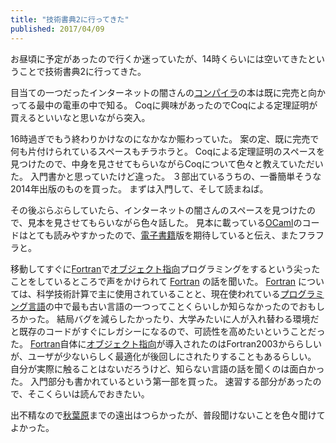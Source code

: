```yaml
---
title: "技術書典2に行ってきた"
published: 2017/04/09
---
```


<p>お昼頃に予定があったので行くか迷っていたが、14時くらいには空いてきたということで技術書典2に行ってきた。</p>

<p>目当ての一つだったインターネットの闇さんの<a class="keyword" href="http://d.hatena.ne.jp/keyword/%A5%B3%A5%F3%A5%D1%A5%A4%A5%E9">コンパイラ</a>の本は既に完売と向かってる最中の電車の中で知る。
Coqに興味があったのでCoqによる定理証明が買えるといいなと思いながら突入。</p>

<p>16時過ぎでもう終わりかけなのになかなか賑わっていた。
案の定、既に完売で何も片付けられているスペースもチラホラと。
Coqによる定理証明のスペースを見つけたので、中身を見させてもらいながらCoqについて色々と教えていただいた。
入門書かと思っていたけど違った。
３部出ているうちの、一番簡単そうな2014年出版のものを買った。
まずは入門して、そして読まねば。</p>

<p>その後ぶらぶらしていたら、インターネットの闇さんのスペースを見つけたので、見本を見させてもらいながら色々話した。
見本に載っている<a class="keyword" href="http://d.hatena.ne.jp/keyword/OCaml">OCaml</a>のコードはとても読みやすかったので、<a class="keyword" href="http://d.hatena.ne.jp/keyword/%C5%C5%BB%D2%BD%F1%C0%D2">電子書籍</a>版を期待していると伝え、またフラフラと。</p>

<p>移動してすぐに<a class="keyword" href="http://d.hatena.ne.jp/keyword/Fortran">Fortran</a>で<a class="keyword" href="http://d.hatena.ne.jp/keyword/%A5%AA%A5%D6%A5%B8%A5%A7%A5%AF%A5%C8%BB%D8%B8%FE">オブジェクト指向</a>プログラミングをするという尖ったことをしているところで声をかけられて <a class="keyword" href="http://d.hatena.ne.jp/keyword/Fortran">Fortran</a> の話を聞いた。
<a class="keyword" href="http://d.hatena.ne.jp/keyword/Fortran">Fortran</a> については、科学技術計算で主に使用されていることと、現在使われている<a class="keyword" href="http://d.hatena.ne.jp/keyword/%A5%D7%A5%ED%A5%B0%A5%E9%A5%DF%A5%F3%A5%B0%B8%C0%B8%EC">プログラミング言語</a>の中で最も古い言語の一つってことくらいしか知らなかったのでおもしろかった。
結局バグを減らしたかったり、大学みたいに人が入れ替わる環境だと既存のコードがすぐにレガシーになるので、可読性を高めたいということだった。
<a class="keyword" href="http://d.hatena.ne.jp/keyword/Fortran">Fortran</a>自体に<a class="keyword" href="http://d.hatena.ne.jp/keyword/%A5%AA%A5%D6%A5%B8%A5%A7%A5%AF%A5%C8%BB%D8%B8%FE">オブジェクト指向</a>が導入されたのはFortran2003かららしいが、ユーザが少ないらしく最適化が後回しにされたりすることもあるらしい。
自分が実際に触ることはないだろうけど、知らない言語の話を聞くのは面白かった。
入門部分も書かれているという第一部を買った。
速習する部分があったので、そこくらいは読んでおきたい。</p>

<p>出不精なので<a class="keyword" href="http://d.hatena.ne.jp/keyword/%BD%A9%CD%D5%B8%B6">秋葉原</a>までの遠出はつらかったが、普段聞けないことを色々聞けてよかった。</p>


